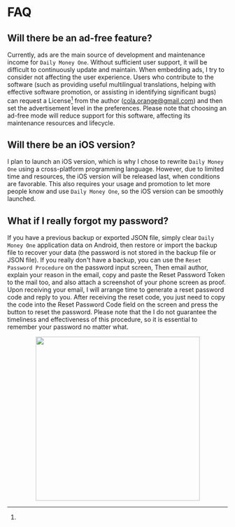 # FAQ

## Will there be an ad-free feature?

Currently, ads are the main source of development and maintenance income for `Daily Money One`. Without sufficient user support, it will be difficult to continuously update and maintain. When embedding ads, I try to consider not affecting the user experience. Users who contribute to the software (such as providing useful multilingual translations, helping with effective software promotion, or assisting in identifying significant bugs) can request a License[^1] from the author (cola.orange@gmail.com) and then set the advertisement level in the preferences. Please note that choosing an ad-free mode will reduce support for this software, affecting its maintenance resources and lifecycle.

## Will there be an iOS version?

I plan to launch an iOS version, which is why I chose to rewrite `Daily Money One` using a cross-platform programming language. However, due to limited time and resources, the iOS version will be released last, when conditions are favorable. This also requires your usage and promotion to let more people know and use `Daily Money One`, so the iOS version can be smoothly launched.

## What if I really forgot my password?

If you have a previous backup or exported JSON file, simply clear `Daily Money One` application data on Android, then restore or import the backup file to recover your data (the password is not stored in the backup file or JSON file). If you really don't have a backup, you can use the `Reset Password Procedure` on the password input screen, Then email author, explain your reason in the email, copy and paste the Reset Password Token to the mail too, and also attach a screenshot of your phone screen as proof. Upon receiving your email, I will arrange time to generate a reset password code and reply to you. After receiving the reset code, you just need to copy the code into the Reset Password Code field on the screen and press the button to reset the password. Please note that the I do not guarantee the timeliness and effectiveness of this procedure, so it is essential to remember your password no matter what.

<div align="center">

<img src="imgs/faq-1.png" alt="" width="375">

</div>

[^1]: 
